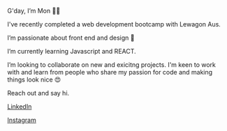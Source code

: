 G'day, I’m Mon 👋🏽

I've recently completed a web development bootcamp with Lewagon Aus. 

I’m passionate about front end and design 🎨

I’m currently learning Javascript and REACT.

I’m looking to collaborate on new and exicitng projects. I'm keen to work with and learn from people who share my passion for code and making things look nice 😍  

Reach out and say hi.

[LinkedIn](https://www.linkedin.com/in/monika-zuscak/)

[Instagram](https://www.instagram.com/)




<!---
MonikaZusn/MonikaZusn is a ✨ special ✨ repository because its `README.md` (this file) appears on your GitHub profile.
You can click the Preview link to take a look at your changes.
--->
